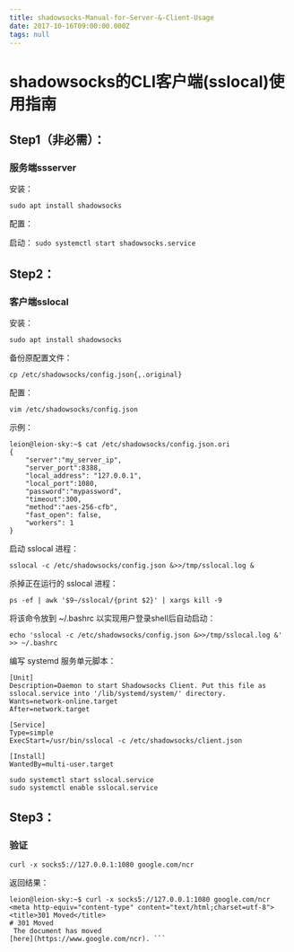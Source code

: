 ```yaml
---
title: shadowsocks-Manual-for-Server-&-Client-Usage
date: 2017-10-16T09:00:00.000Z
tags: null
---
```


# shadowsocks的CLI客户端(sslocal)使用指南

## Step1（非必需）：

### 服务端ssserver

安装：

`sudo apt install shadowsocks`

配置：



启动：
`sudo systemctl start shadowsocks.service`

## Step2：

### 客户端sslocal

安装：

`sudo apt install shadowsocks`

<!-- more --> 

备份原配置文件：

`cp /etc/shadowsocks/config.json{,.original}`

配置：

`vim /etc/shadowsocks/config.json`

示例：

```
leion@leion-sky:~$ cat /etc/shadowsocks/config.json.ori
{
    "server":"my_server_ip",
    "server_port":8388,
    "local_address": "127.0.0.1",
    "local_port":1080,
    "password":"mypassword",
    "timeout":300,
    "method":"aes-256-cfb",
    "fast_open": false,
    "workers": 1
}
```

启动 sslocal 进程：

`sslocal -c /etc/shadowsocks/config.json &>>/tmp/sslocal.log &`

杀掉正在运行的 sslocal 进程：

`ps -ef | awk '$9~/sslocal/{print $2}' | xargs kill -9`

将该命令放到 ~/.bashrc 以实现用户登录shell后自动启动：

`echo 'sslocal -c /etc/shadowsocks/config.json &>>/tmp/sslocal.log &' >> ~/.bashrc`

编写 systemd 服务单元脚本：

```
[Unit]
Description=Daemon to start Shadowsocks Client. Put this file as sslocal.service into '/lib/systemd/system/' directory.
Wants=network-online.target
After=network.target

[Service]
Type=simple
ExecStart=/usr/bin/sslocal -c /etc/shadowsocks/client.json

[Install]
WantedBy=multi-user.target
```

```
sudo systemctl start sslocal.service
sudo systemctl enable sslocal.service
```



## Step3：

### 验证

`curl -x socks5://127.0.0.1:1080 google.com/ncr`

返回结果：
````
leion@leion-sky:~$ curl -x socks5://127.0.0.1:1080 google.com/ncr
<meta http-equiv="content-type" content="text/html;charset=utf-8">
<title>301 Moved</title>
# 301 Moved
 The document has moved
[here](https://www.google.com/ncr). ```

````

